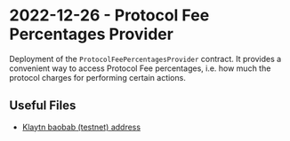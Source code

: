 # 2022-12-26 - Protocol Fee Percentages Provider

Deployment of the `ProtocolFeePercentagesProvider` contract. It provides a convenient way to access Protocol Fee percentages, i.e. how much the protocol charges for performing certain actions.

## Useful Files

- [Klaytn baobab (testnet) address](./output/baobab.json)
